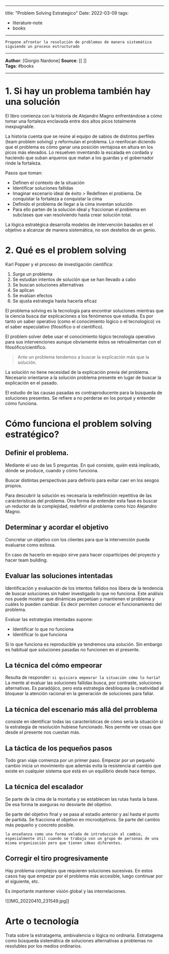 
---
title: "Problem Solving Estrategico"
Date: 2022-03-09
tags: 
- literature-note
- books
---

```
Propone afrontar la resolución de problemas de manera sistemática siguiendo un proceso estructurado
```

***
**Author**: [Giorgio Nardone]
**Source**: [[ ]]  
**Tags**:  #books
***

# 1. Si hay un problema también hay una solución

El libro comienza con la historia de Alejandro Magno enfrentándose a cómo tomar una fortaleza enclavada entre dos altos picos totalmente inexpugnable.

La historia cuenta que se reúne al equipo de sabios de distintos perfiles (team problem solving) y reformulan el problema. Lo reenfocan diciendo que el problema es cómo ganar una posición ventajosa en altura en los picos más elevados. Lo resuelven inventando la escalada en cordada y haciendo que suban arqueros que matan a los guardas y el gobernador rinde la fortaleza.

Pasos que toman:
- Definen el contexto de la situación
- Identificar soluciones fallidas
- Imaginar escenario ideal de éxito > Redefinen el problema. De conquistar la fortaleza a conquistar la cima
- Definido el problema de llegar a la cima inventan solución
- Para ello parten de la solución ideal y fraccionan el problema en subclases que van resolviendo hasta crear solución total.

La lógica estratégica desarrolla modelos de intervención basados en el objetivo a alcanzar de manera sistemática, no son destellos de un genio.

# 2. Qué es el problem solving

Karl Popper y el proceso de investigación científica:
1. Surge un problema
2. Se estudian intentos de solución que se han llevado a cabo
3. Se buscan soluciones alternativas
4. Se aplican
5. Se evalúan efectos
6. Se ajusta estrategia hasta hacerla eficaz

El problema solving es la tecnología para encontrar soluciones mientras que la ciencia busca dar explicaciones a los fenómenos que estudia. Es por tanto un saber operativo (como el conocimiento lógico o el tecnologíco) vs el saber especulativo (filosófico o el científico).

El problem solver debe usar el conocimiento lógico tecnología operativo para sus intervenciones aunque obviamente éstos se retroalimentan con el filosófico/científico.

> Ante un problema tendemos a buscar la explicación más que la solución.

La solución no tiene necesidad de la explicación previa del problema. Necesario orientarse a la solución problema presente en lugar de buscar la explicación en el pasado.

El estudio de las causas pasadas es contraproducente para la búsqueda de soluciones presentes. Se refiere a no perderse en los porqué y entender cómo funciona.

# Cómo funciona el problem solving estratégico?

## Definir el problema.

Mediante el uso de las 5 preguntas. En qué consiste, quién está implicado, dónde se produce, cuando y cómo funciona.

Buscar distintas perspectivas para definirlo para evitar caer en los sesgos propios. 

Para descubrir la solución es necesaria la redefinición repetitiva de las carácteristicas del problema. Otra forma de entender esta fase es buscar un reductor de la complejidad, redefinir el problema como hizo Alejandro Magno.

## Determinar y acordar el objetivo

Concretar un objetivo con los clientes para que la intervención pueda evaluarse como exitosa.

En caso de hacerlo en equipo sirve para hacer copartícipes del proyecto y hacer team building.

##  Evaluar las soluciones intentadas

Identificación y evaluación de los intentos fallidos nos libera de la tendencia de buscar soluciones sin haber investigado lo que no funciona. Este análisis nos puede mostrar que dinámicas perpetúan y mantienen el problema y cuáles lo pueden cambiar. Es decir permiten conocer el funcionamiento del problema.

Evaluar las estrategias intentadas supone:
- Identificar lo que no funciona
- Identificar lo que funciona


Si lo que funciona es reproducible ya tendremos una solución. Sin embargo es habitual que soluciones pasadas no funcionen en el presente. 

## La técnica del cómo empeorar

Resulta de responder: `si quisiera empeorar la situación cómo lo haría?` La mente al evaluar las soluciones fallidas busca, por contraste, soluciones alternativas. Es paradójico, pero esta estrategia desbloquea la creatividad al bloquear la atención racional en la generación de soluciones para fallar.

## La técnica del escenario más allá del prroblema 
consiste en identificar todas las características de cómo sería la situación si la estrategia de resolución hubiese funcionado. Nos permite ver cosas que desde el presente nos cuestan más.



## La táctica de los pequeños pasos

Todo gran viaje comienza por un primer paso. Empezar por un pequeño cambio inicia un movimiento que además evita la resistencia al cambio que existe en cualquier sistema que está en un equilibrio desde hace tiempo. 

## La técnica del escalador
Se parte de la cima de la montaña y se establecen las rutas hasta la base. De esa forma te aseguras no desviarte del objetivo.

Se parte del objetivo final y se pasa al estadio anterior y así hasta el punto de partida. Se fracciona el objetivo en microobjetivos. Se parte del cambio más pequeño y concreto posible.


`la enseñanza como una forma velada de introducción al cambio, especialmente útil cuando se trabaja con un grupo de personas de una misma organización pero que tienen ideas diferentes.`

## Corregir el tiro progresivamente

Hay problema complejos que requieren soluciones sucesivas. En estos casos hay que empezar por el problema más accesible, luego continuar por el siguiente, etc. 

Es importante mantener visión global y las interrelaciones. 

![[IMG_20220410_231549.jpg]]

# Arte o tecnología
Trata sobre la estratagema, ambivalencia o lógica no ordinaria. Estratagema como búsqueda sistemática de soluciones alternativas a problemas no resolubles por los medios ordinarios.

